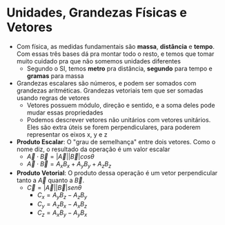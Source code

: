 # Unidades, Grandezas Físicas e Vetores
- Com física, as medidas fundamentais são **massa**, **distância** e **tempo**. Com essas três bases dá pra montar todo o resto, e temos que tomar muito cuidado pra que não somemos unidades diferentes
	- Segundo o SI, temos **metro** pra distância, **segundo** para tempo e **gramas** para massa
- Grandezas escalares são números, e podem ser somados com grandezas aritméticas. Grandezas vetoriais tem que ser somadas usando regras de vetores
	- Vetores possuem módulo, direção e sentido, e a soma deles pode mudar essas propriedades
	- Podemos descrever vetores não unitários com vetores unitários. Eles são extra úteis se forem perpendiculares, para poderem representar os eixos x, y e z
- **Produto Escalar**: O "grau de semelhança" entre dois vetores. Como o nome diz, o resultado da operação é um valor escalar
	- $\overrightarrow{A}\cdot\overrightarrow{B} = |\overrightarrow{A}||\overrightarrow{B}|cos\theta$ 
	- $\overrightarrow{A}\cdot\overrightarrow{B} = A_xB_x + A_yB_y +A_zB_z$ 
- **Produto Vetorial**: O produto dessa operação é um vetor perpendicular tanto a $\overrightarrow{A}$ quanto a $\overrightarrow{B}$. 
	- $\overrightarrow{C} = |\overrightarrow{A}||\overrightarrow{B}|sen\theta$ 
		- $C_x = A_yB_z - A_zB_y$
		- $C_y = A_zB_x - A_xB_z$
		- $C_z = A_xB_y - A_yB_x$